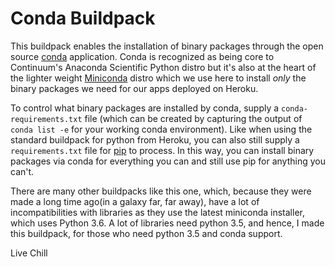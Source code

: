 Conda Buildpack
===============

This buildpack enables the installation of binary packages through the
open source [conda](http://conda.pydata.org/) application.  Conda is
recognized as being core to Continuum's Anaconda Scientific Python distro
but it's also at the heart of the lighter weight
[Miniconda](http://conda.pydata.org/miniconda.html) distro which we use
here to install _only_ the binary packages we need for our apps deployed
on Heroku.

To control what binary packages are installed by conda, supply a
`conda-requirements.txt` file (which can be created by capturing the output
of `conda list -e` for your working conda environment).
Like when using the standard buildpack for python from Heroku, you can also
still supply a `requirements.txt` file for [pip](https://github.com/pypa/pip)
to process.  In this way, you can install binary packages via conda for
everything you can and still use pip for anything you can't.

There are many other buildpacks like this one,
which, because they were made a long time ago(in a galaxy far, far away),
have a lot of incompatibilities with libraries as they use the latest miniconda
installer, which uses Python 3.6. A lot of libraries need python 3.5, and hence, I made this
buildpack, for those who need python 3.5 and conda support.

Live Chill
